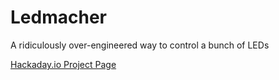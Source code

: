 # Ledmacher

A ridiculously over-engineered way to control a bunch of LEDs

[Hackaday.io Project Page](https://hackaday.io/project/175516-ledmacher)

